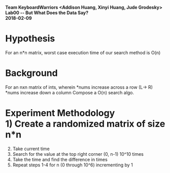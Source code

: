 <b> Team KeyboardWarriors <Addison Huang, Xinyi Huang, Jude Grodesky> <br>
Lab00 -- But What Does the Data Say? <br> 
2018-02-09 </b> <br> 

# <b> Hypothesis </b> <br>
For an n*n matrix, worst case execution time of our search method is O(n)

#  <b> Background </b> <br>
For an nxn matrix of ints, wherein
*nums increase across a row (L→ R)
*nums increase down a column
Compose a O(n) search algo.

# <b> Experiment Methodology </b> <br>1) Create a randomized matrix of size n*n <br>
2) Take current time <br> 
3) Search for the value at the top right corner (0, n-1) 10^10 times <br>
4) Take the time and find the difference in times <br>
5) Repeat steps 1-4 for n (0 through 10^6) incrementing by 1 <br>

